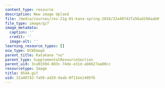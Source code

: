 ```yaml
---
content_type: resource
description: New image Uplaod
file: /media/courses/res-21g-01-kana-spring-2010/32a40742fa56ad29daab0f11ee1405fb_0544.gif
file_type: image/gif
image_metadata:
  caption: ''
  credit: ''
  image-alt: ''
learning_resource_types: []
ocw_type: OCWImage
parent_title: Katakana "nu"
parent_type: SupplementalResourceSection
parent_uid: 3ca03304-883c-74de-e31d-ab6627aa00cc
resourcetype: Image
title: 0544.gif
uid: 32a40742-fa56-ad29-daab-0f11ee1405fb
---
```

